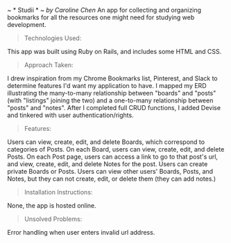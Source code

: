~ * Studii * ~
*by Caroline Chen*
An app for collecting and organizing bookmarks for all the resources one might need for studying web development.


> Technologies Used:

This app was built using Ruby on Rails, and includes some HTML and CSS.


> Approach Taken:

I drew inspiration from my Chrome Bookmarks list, Pinterest, and Slack to determine features I'd want my application to have.  I mapped my ERD illustrating the many-to-many relationship between "boards" and "posts" (with "listings" joining the two) and a one-to-many relationship between "posts" and "notes".  After I completed full CRUD functions, I added Devise and tinkered with user authentication/rights.

> Features:

Users can view, create, edit, and delete Boards, which correspond to categories of Posts.  On each Board, users can view, create, edit, and delete Posts.  On each Post page, users can access a link to go to that post's url, and view, create, edit, and delete Notes for the post.  Users can create private Boards or Posts.  Users can view other users' Boards, Posts, and Notes, but they can not create, edit, or delete them (they can add notes.)


> Installation Instructions:

None, the app is hosted online.
<!-- This is referring to how someone would clone it down to work on it locally -->

> Unsolved Problems:

Error handling when user enters invalid url address.
